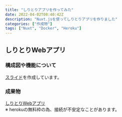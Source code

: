 ```yaml
---
title: "しりとりアプリを作ってみた"
date: 2022-04-02T08:40:42Z
description: "Nuxt.jsを使ってしりとりアプリを作りました"
categories: ["作成物"]
tags: ["Nuxt", "Docker", "Heroku"]
---
```


## しりとりWebアプリ
### 構成図や機能について
[スライド](https://shiritori.bellshun.com)を作成しています。

### 成果物
[しりとりWebアプリ](https://shiritori-front.herokuapp.com/chat)  
※ herokuの無料枠の為、接続が不安定なことがあります。

